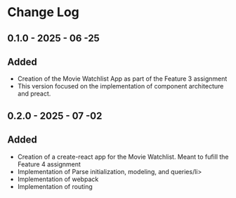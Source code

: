 <h1>
  Change Log 
</h1>

<h2>
  0.1.0 - 2025 - 06 -25
</h2>
<h2>
  Added
</h2>
<p>
  <ul>
    <li>Creation of the Movie Watchlist App as part of the Feature 3 assignment </li>
    <li> This version focused on the implementation of component architecture and preact.</li>
  </ul>
</p>

<h2>
  0.2.0 - 2025 - 07 -02
</h2>
<h2>
  Added
</h2>
<p>
  <ul>
    <li>
      Creation of a create-react app for the Movie Watchlist. Meant to fufill the Feature 4 assignment
    </li>
    <li>Implementation of Parse initialization, modeling, and queries/li>
    <li>Implementation of webpack</li>
    <li> Implementation of routing</li>
  </ul>
</p>
